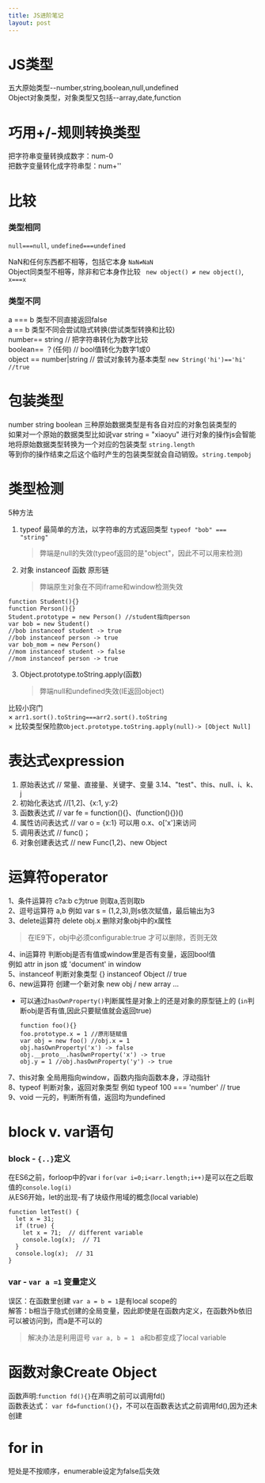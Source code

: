 ```yaml
---
title: JS进阶笔记
layout: post
---
```


# JS类型  
五大原始类型--number,string,boolean,null,undefined  
Object对象类型，对象类型又包括--array,date,function

# 巧用+/-规则转换类型
把字符串变量转换成数字：num-0  
把数字变量转化成字符串型：num+''　　
# 比较
### 类型相同  
`null===null`, `undefined===undefined`  

NaN和任何东西都不相等，包括它本身  ```NaN≠NaN```  
Object同类型不相等，除非和它本身作比较 ``` new object() ≠ new object()```, ```x===x```  
### 类型不同
a === b 类型不同直接返回false  
a  == b 类型不同会尝试隐式转换(尝试类型转换和比较)  
    number== string // 把字符串转化为数字比较  
    boolean== ？(任何) // bool值转化为数字1或0  
    object == number|string // 尝试对象转为基本类型 
```new String('hi')=='hi' //true```  

# 包装类型
number string boolean 三种原始数据类型是有各自对应的对象包装类型的  
如果对一个原始的数据类型比如说var string = "xiaoyu" 进行对象的操作js会智能地将原始数据类型转换为一个对应的包装类型  ```string.length```  
等到你的操作结束之后这个临时产生的包装类型就会自动销毁。```string.tempobj```

# 类型检测
5种方法  
1. typeof 最简单的方法，以字符串的方式返回类型 `typeof "bob" === "string"`  

    > 弊端是null的失效(typeof返回的是"object"，因此不可以用来检测)  

2. 对象 instanceof 函数 原形链  

    > 弊端原生对象在不同iframe和window检测失效  

```
function Student(){}
function Person(){}
Student.prototype = new Person() //student指向person
var bob = new Student()
//bob instanceof student -> true
//bob instanceof person -> true
var bob_mom = new Person()
//mom instanceof student -> false
//mom instanceof person -> true
```
3. Object.prototype.toString.apply(函数)
    > 弊端null和undefined失效(IE返回object)

比较小窍门  
× ```arr1.sort().toString===arr2.sort().toString```  
× 比较类型保险款```Object.prototype.toString.apply(null)-> [Object Null]```

# 表达式expression
1. 原始表达式 // 常量、直接量、关键字、变量 3.14、"test"、this、null、i、k、j
2. 初始化表达式 //[1,2]、{x:1, y:2}
3. 函数表达式 //  var fe = function(){}、(function(){})()
4. 属性访问表达式 //  var o = {x:1} 可以用 o.x、o['x']来访问
5. 调用表达式 // func()；
6. 对象创建表达式 // new Func(1,2)、new Object

# 运算符operator
1、条件运算符 c?a:b c为true 则取a,否则取b  
2、逗号运算符 a,b 例如 var s = (1,2,3),则s依次赋值，最后输出为3  
3、delete运算符 delete obj.x 删除对象obj中的x属性     
> 在IE9下，obj中必须configurable:true 才可以删除，否则无效 

4、in运算符 判断obj是否有值或window里是否有变量，返回bool值   
    例如 attr in json 或 'document' in window  
5、instanceof 判断对象类型 {} instanceof Object // true  
6、new运算符 创建一个新对象 new obj / new array ...   
* 可以通过```hasOwnProperty()```判断属性是对象上的还是对象的原型链上的 (```in```判断obj是否有值,因此只要赋值就会返回true)
    
    ```
    function foo(){}
    foo.prototype.x = 1 //原形链赋值
    var obj = new foo() //obj.x = 1
    obj.hasOwnProperty('x') -> false
    obj.__proto__.hasOwnProperty('x') -> true
    obj.y = 1 //obj.hasOwnProperty('y') -> true
    
    ```
7、this对象 全局用指向window，函数内指向函数本身，浮动指针  
8、typeof 判断对象，返回对象类型 例如 typeof 100 === 'number' // true  
9、void 一元的，判断所有值，返回均为undefined

# block v. var语句
### block - ```{..}```定义  
在ES6之前，forloop中的var i ```for(var i=0;i<arr.length;i++)```是可以在之后取值的```console.log(i)```  
从ES6开始，let的出现-有了块级作用域的概念(local variable)

```
function letTest() {
  let x = 31;
  if (true) {
    let x = 71;  // different variable
    console.log(x);  // 71
  }
  console.log(x);  // 31
}
```
### var - ```var a =1``` 变量定义
误区：在函数里创建 ```var a = b = 1```是有local scope的  
解答：b相当于隐式创建的全局变量，因此即使是在函数内定义，在函数外b依旧可以被访问到，而a是不可以的  

> 解决办法是利用逗号 ```var a, b = 1 ``` a和b都变成了local variable

# 函数对象Create Object
函数声明:`function fd(){}`在声明之前可以调用fd()  
函数表达式： `var fd=function(){}`，不可以在函数表达式之前调用fd(),因为还未创建

# for in   
短处是不按顺序，enumerable设定为false后失效

